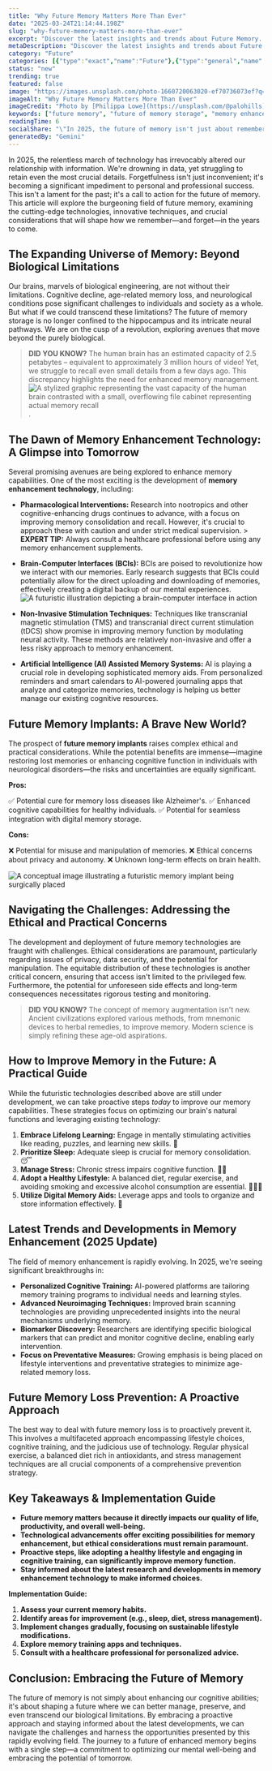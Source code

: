 ```yaml
---
title: "Why Future Memory Matters More Than Ever"
date: "2025-03-24T21:14:44.198Z"
slug: "why-future-memory-matters-more-than-ever"
excerpt: "Discover the latest insights and trends about Future Memory. This comprehensive guide covers everything you need to know about Future Memory in 2025."
metaDescription: "Discover the latest insights and trends about Future Memory. This comprehensive guide covers everything you need to know about Future Memory in 2025."
category: "Future"
categories: [{"type":"exact","name":"Future"},{"type":"general","name":"Neuroscience"},{"type":"medium","name":"Cognitive Science"},{"type":"specific","name":"Neural Implants"},{"type":"niche","name":"Memory Encoding"}]
status: "new"
trending: true
featured: false
image: "https://images.unsplash.com/photo-1660720063020-ef70736073ef?q=85&w=1200&fit=max&fm=webp&auto=compress"
imageAlt: "Why Future Memory Matters More Than Ever"
imageCredit: "Photo by [Philippa Lowe](https://unsplash.com/@palohills) on Unsplash"
keywords: ["future memory", "future of memory storage", "memory enhancement technology", "how to improve memory in the future", "future memory implants", "buy memory enhancement supplements", "advanced memory techniques", "future memory loss prevention", "digital memory storage future", "future brain enhancement memory"]
readingTime: 6
socialShare: "\"In 2025, the future of memory isn't just about remembering more; it's about how we manage the overwhelming influx of information and ensure our mental well-being in a data-saturated world.\""
generatedBy: "Gemini"
---
```




In 2025, the relentless march of technology has irrevocably altered our relationship with information.  We're drowning in data, yet struggling to retain even the most crucial details.  Forgetfulness isn't just inconvenient; it's becoming a significant impediment to personal and professional success.  This isn't a lament for the past; it's a call to action for the future of memory. This article will explore the burgeoning field of future memory, examining the cutting-edge technologies, innovative techniques, and crucial considerations that will shape how we remember—and forget—in the years to come.

## The Expanding Universe of Memory: Beyond Biological Limitations

Our brains, marvels of biological engineering, are not without their limitations.  Cognitive decline, age-related memory loss, and neurological conditions pose significant challenges to individuals and society as a whole.  But what if we could transcend these limitations?  The future of memory storage is no longer confined to the hippocampus and its intricate neural pathways.  We are on the cusp of a revolution, exploring avenues that move beyond the purely biological.

> **DID YOU KNOW?** The human brain has an estimated capacity of 2.5 petabytes – equivalent to approximately 3 million hours of video! Yet, we struggle to recall even small details from a few days ago. This discrepancy highlights the need for enhanced memory management. ![A stylized graphic representing the vast capacity of the human brain contrasted with a small, overflowing file cabinet representing actual memory recall](https://images.unsplash.com/photo-1660720063020-ef70736073ef?q=85&w=1200&fit=max&fm=webp&auto=compress).

## The Dawn of Memory Enhancement Technology:  A Glimpse into Tomorrow

Several promising avenues are being explored to enhance memory capabilities.  One of the most exciting is the development of **memory enhancement technology**, including:

* **Pharmacological Interventions:** Research into nootropics and other cognitive-enhancing drugs continues to advance, with a focus on improving memory consolidation and recall.  However, it's crucial to approach these with caution and under strict medical supervision.  > **EXPERT TIP:** Always consult a healthcare professional before using any memory enhancement supplements.

* **Brain-Computer Interfaces (BCIs):** BCIs are poised to revolutionize how we interact with our memories.  Early research suggests that BCIs could potentially allow for the direct uploading and downloading of memories, effectively creating a digital backup of our mental experiences. ![A futuristic illustration depicting a brain-computer interface in action](https://images.unsplash.com/photo-1629265339808-9b5849d71bbb?q=85&w=1200&fit=max&fm=webp&auto=compress)

* **Non-Invasive Stimulation Techniques:** Techniques like transcranial magnetic stimulation (TMS) and transcranial direct current stimulation (tDCS) show promise in improving memory function by modulating neural activity.  These methods are relatively non-invasive and offer a less risky approach to memory enhancement.

* **Artificial Intelligence (AI) Assisted Memory Systems:** AI is playing a crucial role in developing sophisticated memory aids.  From personalized reminders and smart calendars to AI-powered journaling apps that analyze and categorize memories, technology is helping us better manage our existing cognitive resources.

## Future Memory Implants:  A Brave New World?

The prospect of **future memory implants** raises complex ethical and practical considerations.  While the potential benefits are immense—imagine restoring lost memories or enhancing cognitive function in individuals with neurological disorders—the risks and uncertainties are equally significant.

**Pros:**

✅ Potential cure for memory loss diseases like Alzheimer's.
✅ Enhanced cognitive capabilities for healthy individuals.
✅ Potential for seamless integration with digital memory storage.

**Cons:**

❌ Potential for misuse and manipulation of memories.
❌ Ethical concerns about privacy and autonomy.
❌ Unknown long-term effects on brain health.

![A conceptual image illustrating a futuristic memory implant being surgically placed](https://images.unsplash.com/photo-1658234652613-3d5d410dfa59?q=85&w=1200&fit=max&fm=webp&auto=compress)

##  Navigating the Challenges:  Addressing the Ethical and Practical Concerns

The development and deployment of future memory technologies are fraught with challenges.  Ethical considerations are paramount, particularly regarding issues of privacy, data security, and the potential for manipulation.  The equitable distribution of these technologies is another critical concern, ensuring that access isn't limited to the privileged few.  Furthermore, the potential for unforeseen side effects and long-term consequences necessitates rigorous testing and monitoring.

> **DID YOU KNOW?** The concept of memory augmentation isn't new.  Ancient civilizations explored various methods, from mnemonic devices to herbal remedies, to improve memory.  Modern science is simply refining these age-old aspirations.

## How to Improve Memory in the Future:  A Practical Guide

While the futuristic technologies described above are still under development, we can take proactive steps *today* to improve our memory capabilities.  These strategies focus on optimizing our brain's natural functions and leveraging existing technology:

1. **Embrace Lifelong Learning:**  Engage in mentally stimulating activities like reading, puzzles, and learning new skills.  🧠
2. **Prioritize Sleep:**  Adequate sleep is crucial for memory consolidation.  😴
3. **Manage Stress:**  Chronic stress impairs cognitive function.  🧘‍♀️
4. **Adopt a Healthy Lifestyle:**  A balanced diet, regular exercise, and avoiding smoking and excessive alcohol consumption are essential.  🥗🏃‍♀️
5. **Utilize Digital Memory Aids:**  Leverage apps and tools to organize and store information effectively.  📱

## Latest Trends and Developments in Memory Enhancement (2025 Update)

The field of memory enhancement is rapidly evolving.  In 2025, we're seeing significant breakthroughs in:

* **Personalized Cognitive Training:** AI-powered platforms are tailoring memory training programs to individual needs and learning styles.
* **Advanced Neuroimaging Techniques:** Improved brain scanning technologies are providing unprecedented insights into the neural mechanisms underlying memory.
* **Biomarker Discovery:**  Researchers are identifying specific biological markers that can predict and monitor cognitive decline, enabling early intervention.
* **Focus on Preventative Measures:**  Growing emphasis is being placed on lifestyle interventions and preventative strategies to minimize age-related memory loss.

##  Future Memory Loss Prevention:  A Proactive Approach

The best way to deal with future memory loss is to proactively prevent it.  This involves a multifaceted approach encompassing lifestyle choices, cognitive training, and the judicious use of technology.  Regular physical exercise, a balanced diet rich in antioxidants, and stress management techniques are all crucial components of a comprehensive prevention strategy.

## Key Takeaways & Implementation Guide

* **Future memory matters because it directly impacts our quality of life, productivity, and overall well-being.**
* **Technological advancements offer exciting possibilities for memory enhancement, but ethical considerations must remain paramount.**
* **Proactive steps, like adopting a healthy lifestyle and engaging in cognitive training, can significantly improve memory function.**
* **Stay informed about the latest research and developments in memory enhancement technology to make informed choices.**

**Implementation Guide:**

1. **Assess your current memory habits.**
2. **Identify areas for improvement (e.g., sleep, diet, stress management).**
3. **Implement changes gradually, focusing on sustainable lifestyle modifications.**
4. **Explore memory training apps and techniques.**
5. **Consult with a healthcare professional for personalized advice.**

## Conclusion: Embracing the Future of Memory

The future of memory is not simply about enhancing our cognitive abilities; it's about shaping a future where we can better manage, preserve, and even transcend our biological limitations.  By embracing a proactive approach and staying informed about the latest developments, we can navigate the challenges and harness the opportunities presented by this rapidly evolving field.  The journey to a future of enhanced memory begins with a single step—a commitment to optimizing our mental well-being and embracing the potential of tomorrow.

